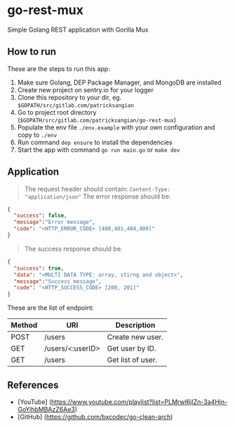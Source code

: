 # go-rest-mux

Simple Golang REST application with Gorilla Mux

## How to run

These are the steps to run this app:

1. Make sure Golang, DEP Package Manager, and MongoDB are installed
2. Create new project on sentry.io for your logger
3. Clone this repository to your dir, eg. ```$GOPATH/src/gitlab.com/patricksangian```
4. Go to project root directory (```$GOPATH/src/gitlab.com/patricksangian/go-rest-mux```)
5. Populate the env file ```./env.example``` with your own configuration and copy to ```./env```
6. Run command ```dep ensure``` to install the dependencies
7. Start the app with command ```go run main.go``` or ```make dev```

## Application

>The request header should contain:
```Content-Type: "application/json"```
>The error response should be:

```json
{
  "success": false,
  "message":"Error message",
  "code": "<HTTP_ERROR_CODE> [400,401,404,409]"
}
```

>The success response should be:

```json
{
  "success": true,
  "data": "<MULTI DATA TYPE: array, stirng and object>",
  "message":"Success message",
  "code": "<HTTP_SUCCESS_CODE> [200, 201]"
}
```

These are the list of endpoint:

Method       | URI              | Description
------------ | ---------------- | -------------
POST         | /users           | Create new user.
GET          | /users/<:userID> | Get user by ID.
GET          | /users           | Get list of user.

## References

- [YouTube] (<https://www.youtube.com/playlist?list=PLMrwI6jIZn-3a4Hjn-GoYihbMBAzZ6Ae3>)
- [GitHub] (<https://github.com/bxcodec/go-clean-arch>)
